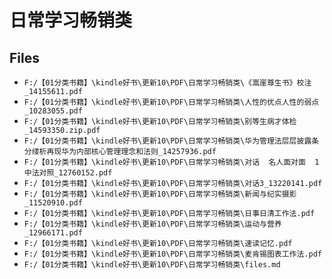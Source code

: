 # 日常学习畅销类

## Files

- `F:/【01分类书籍】\kindle好书\更新10\PDF\日常学习畅销类\《嵩崖尊生书》校注_14155611.pdf`
- `F:/【01分类书籍】\kindle好书\更新10\PDF\日常学习畅销类\人性的优点人性的弱点_10283055.pdf`
- `F:/【01分类书籍】\kindle好书\更新10\PDF\日常学习畅销类\别等生病才体检_14593350.zip.pdf`
- `F:/【01分类书籍】\kindle好书\更新10\PDF\日常学习畅销类\华为管理法层层披露条分缕析再现华为内部核心管理理念和法则_14257936.pdf`
- `F:/【01分类书籍】\kindle好书\更新10\PDF\日常学习畅销类\对话  名人面对面  1  中法对照_12760152.pdf`
- `F:/【01分类书籍】\kindle好书\更新10\PDF\日常学习畅销类\对话3_13220141.pdf`
- `F:/【01分类书籍】\kindle好书\更新10\PDF\日常学习畅销类\新闻与纪实摄影_11520910.pdf`
- `F:/【01分类书籍】\kindle好书\更新10\PDF\日常学习畅销类\日事日清工作法.pdf`
- `F:/【01分类书籍】\kindle好书\更新10\PDF\日常学习畅销类\运动与营养_12966171.pdf`
- `F:/【01分类书籍】\kindle好书\更新10\PDF\日常学习畅销类\速读记忆.pdf`
- `F:/【01分类书籍】\kindle好书\更新10\PDF\日常学习畅销类\麦肯锡图表工作法.pdf`
- `F:/【01分类书籍】\kindle好书\更新10\PDF\日常学习畅销类\files.md`
